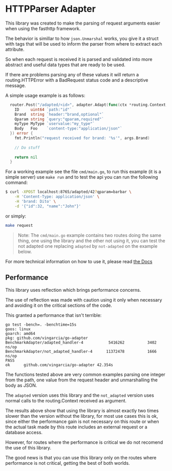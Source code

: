# HTTPParser Adapter

This library was created to make the parsing of
request arguments easier when using the fasthttp framework.

The behavior is simillar to how `json.Unmarshal` works, you give it a struct
with tags that will be used to inform the parser from where to extract
each attribute.

So when each request is received it is parsed and validated into more
abstract and useful data types that are ready to be used.

If there are problems parsing any of these values it will return
a routing.HTTPError with a BadRequest status code and a descriptive message.

A simple usage example is as follows:

```Go
  router.Post("/adapted/<id>", adapter.Adapt(func(ctx *routing.Context, args struct {
  	ID     uint64 `path:"id"`
  	Brand  string `header:"brand,optional"`
  	Qparam string `query:"qparam,required"`
  	myType MyType `uservalue:"my_type"`
  	Body   Foo    `content-type:"application/json"`
  }) error {
  	fmt.Println("request received for brand: '%s'", args.Brand)
	
	// Do stuff
  	
  	return nil
  }
```

For a working example see the file `cmd/main.go`, to run this example (it is a simple server)
use `make run` and to test the api you can run the following command:

```bash
$ curl -XPOST localhost:8765/adapted/42?qparam=barbar \
	-H 'Content-Type: application/json' \
	-H 'brand: Dito' \
	-d '{"id":32, "name":"John"}'
```

or simply:

```bash
make request
```

> Note: The `cmd/main.go` example contains two routes doing the same thing,
> one using the library and the other not using it, you can test the
> not adapted one replacing `adapted` by `not-adapted` on the example below.

For more technical information on how to use it, please read [the Docs][docs]

[docs]: https://pkg.go.dev/github.com/vingarcia/go-adapter

## Performance

This library uses reflection which brings performance concerns.

The use of reflection was made with caution using it only when necessary
and avoiding it on the critical sections of the code.

This granted a performance that isn't terrible:

```
go test -bench=. -benchtime=15s
goos: linux
goarch: amd64
pkg: github.com/vingarcia/go-adapter
BenchmarkAdapter/adapted_handler-4         	 5416262	      3402 ns/op
BenchmarkAdapter/not_adapted_handler-4     	11372478	      1666 ns/op
PASS
ok  	github.com/vingarcia/go-adapter	42.354s
```

The functions tested above are very common examples parsing one integer
from the path, one value from the request header and unmarshalling the body
as JSON.

The `adapted` version uses this library and the `not_adapted` version
uses normal calls to the routing.Context received as argument.

The results above show that using the library is almost exactly two times slower
than the version without the library, for most use cases this is ok, since
either the performance gain is not necessary on this route or when the actual
task made by this route includes an external request or a database access.

However, for routes where the performance is critical we do not recomend the use
of this library.

The good news is that you can use this library only on the routes where performance
is not critical, getting the best of both worlds.
